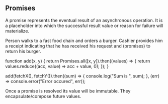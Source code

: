 
## Promises
A promise represents the eventual result of an asynchronous operation. It is a placeholder into which the successful result value or reason for failure will materialize.

Person walks to a fast food chain and orders a burger. Cashier provides him a receipt indicating that he has received his request and (promises) to return his burger.

function add(x, y) {
  return Promises.all([x, y]).then((values) => {
    return values.reduce((acc, value) => acc + value, 0);
  });
}

add(fetchX(), fetchY()).then((sum) => {
  console.log("Sum is ", sum);
}, (err) => console.error("Error occured", err));

Once a promise is resolved its value will be immutable. They encapsulate/compose future values.
